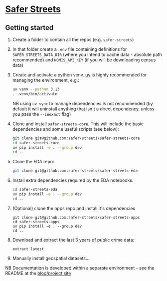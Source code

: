 # [Safer Streets](http://safer-streets.github.io)

## Getting started

1. Create a folder to contain all the repos (e.g. `safer-streets`)

2. In that folder create a `.env` file containing definitions for `SAFER_STREETS_DATA_DIR` (where you intend to cache data - absolute path recommended) and `NOMIS_API_KEY` (if you will be downloading census data)

3. Create and activate a python venv. [uv](https://docs.astral.sh/uv/) is highly recommended for managing the environment, e.g.:

    ```sh
    uv venv --python 3.13
    . .venv/bin/activate
    ```

    NB using `uv sync` to manage dependencies is not recommended (by default it will uninstall anything that isn't a
    direct dependency, unless you pass the `--inexact` flag)

1. Clone and install `safer-streets-core`. This will include the basic dependencies and some useful scripts (see below):

    ```sh
    git clone git@github.com:safer-streets/safer-streets-core
    cd safer-streets-core
    uv pip install -e . --group dev
    cd ..
    ```

1. Clone the EDA repo:

    ```sh
    git clone git@github.com:safer-streets/safer-streets-eda
    ```

1. Install extra dependencies required by the EDA notebooks.

    ```sh
    cd safer-streets-eda
    uv pip install -e . --group dev
    cd ..
    ```

1. (Optional) clone the apps repo and install it's dependencies

    ```
    git clone git@github.com:safer-streets/safer-streets-apps
    cd safer-streets-apps
    uv pip install -e . --group dev
    cd ..
    ```

1.  Download and extract the last 3 years of public crime data:

    ```
    extract latest
    ```

1.  Manually install geospatial datasets...


NB Documentation is developed within a separate environment - see the README at the
[blog/project site](https://github.com/safer-streets/site)


